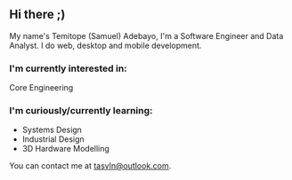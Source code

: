 ## Hi there ;)

My name's Temitope (Samuel) Adebayo, I'm a Software Engineer and Data Analyst. I do web, desktop and mobile development.

### I'm currently interested in:

Core Engineering

### I'm curiously/currently learning:

- Systems Design
- Industrial Design
- 3D Hardware Modelling

You can contact me at <tasvln@outlook.com>.

